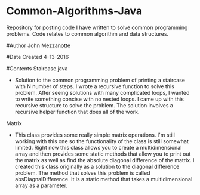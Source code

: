 # Common-Algorithms-Java
Repository for posting code I have written to solve common programming problems. Code relates to common algorithm and data structures.


#Author
John Mezzanotte

#Date Created
4-13-2016

#Contents
Staircase.java
- Solution to the common programming problem of printing a staircase with N number of steps. I wrote a recursive function to solve this problem. After seeing solutions with many complicated loops, I wanted to write something concise with no nested loops. I came up with this recursive structure to solve the problem. The solution involves a recursive helper function that does all of the work. 

Matrix
- This class provides some really simple matrix operations. I'm still working with this one so the functionality of the class is still somewhat limited. Right now this class allows you to create a multidimensional array and then provides some static methods that allow you to print out the matrix as well as find the absolute diagonal difference of the matrix. I created this class originally as a solution to the  diagonal difference problem. The method that solves this problem is called absDiagnalDifference. It is a static method that takes a multidimensional array as a parameter. 
